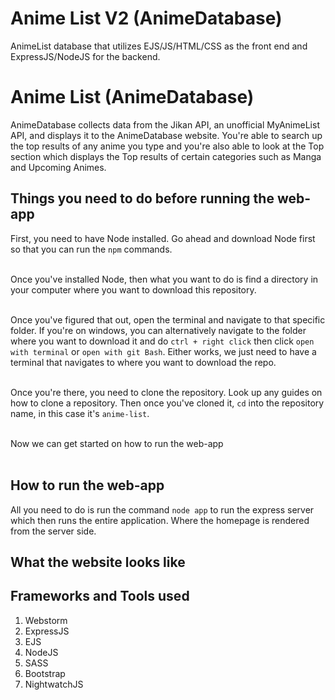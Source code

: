# Anime List V2 (AnimeDatabase)
AnimeList database that utilizes EJS/JS/HTML/CSS as the front end and ExpressJS/NodeJS for the backend.

# Anime List (AnimeDatabase)

AnimeDatabase collects data from the Jikan API, an unofficial MyAnimeList API, and displays it to the AnimeDatabase website. You're able to search up the top results of any anime you type and you're also able to look at the Top section which displays the Top results of certain categories such as Manga and Upcoming Animes.

## Things you need to do before running the web-app
First, you need to have Node installed. Go ahead and download Node first so that you can run the `npm` commands. <br/> <br/> 

Once you've installed Node, then what you want to do is find a directory in your computer where you want to download this repository. <br/> <br/> 

Once you've figured that out, open the terminal and navigate to that specific folder. If you're on windows, you can alternatively navigate to the folder where you want to download it and do `ctrl + right click` then click `open with terminal` or `open with git Bash`. Either works, we just need to have a terminal that navigates to where you want to download the repo. <br/> <br/> 

Once you're there, you need to clone the repository. Look up any guides on how to clone a repository. Then once you've cloned it, `cd` into the repository name, in this case it's `anime-list`. <br/> <br/>

Now we can get started on how to run the web-app <br/> <br/> 

## How to run the web-app
All you need to do is run the command `node app` to run the express server which then runs the entire application. Where the homepage is rendered from the server side. 

## What the website looks like

## Frameworks and Tools used
1. Webstorm
2. ExpressJS
3. EJS
4. NodeJS
5. SASS
6. Bootstrap
7. NightwatchJS
